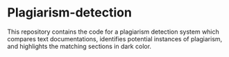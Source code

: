# Plagiarism-detection
This repository contains the code for a plagiarism detection system which compares text documentations, identifies potential instances of plagiarism, and highlights the matching sections in dark color. 
